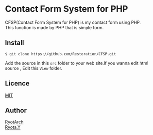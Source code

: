 # Contact Form System for PHP

CFSP(Contact Form System for PHP) is my contact form using PHP.  
This function is made by PHP that is simple form.  

## Install
```
$ git clone https://github.com/Restoration/CFSP.git
```
Add the source in this `src` folder to your web site.If you wanna edit html source , Edit this `View` folder.

## Licence
[MIT](https://github.com/Restoration/CFSP/blob/master/LICENSE.md)

## Author
[RyotArch](https://github.com/Restoration)  
[Ryota.Y](http://developer-ryota.com)  
